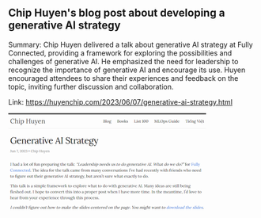 ## Chip Huyen's blog post about developing a generative AI strategy
Summary: Chip Huyen delivered a talk about generative AI strategy at Fully Connected, providing a framework for exploring the possibilities and challenges of generative AI. He emphasized the need for leadership to recognize the importance of generative AI and encourage its use. Huyen encouraged attendees to share their experiences and feedback on the topic, inviting further discussion and collaboration.

Link: https://huyenchip.com/2023/06/07/generative-ai-strategy.html

<img src="/img/684f70de-f5e8-4ac7-b31e-7e045e2a68c4.png" width="400" />
<br/><br/>
